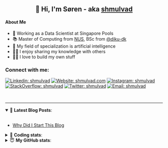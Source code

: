 <h2 align="center">
	👋 Hi, I'm Søren - aka <a href="https://shmulvad.com">shmulvad</a>
</h2>

#### About Me
- 🤖 Working as a Data Scientist at Singapore Pools
- 📚 Master of Computing from [NUS], BSc from [@diku-dk]
- 🧠 My field of specialization is artificial intelligence
- 👨‍🏫 I enjoy sharing my knowledge with others
- 👨‍💻 I love to build my own stuff

### Connect with me:

[![Linkedin: shmulvad](https://img.shields.io/badge/shmulvad-blue?style=flat&logo=Linkedin&logoColor=white)][linkedin]
[![Website: shmulvad.com](https://img.shields.io/badge/shmulvad.com-47CCCC?&style=flat&logo=Google-Chrome&logoColor=white)][website]
[![Instagram: shmulvad](https://img.shields.io/badge/-@shmulvad-purple?style=flat&logo=Instagram&logoColor=white)][instagram]
[![StackOverflow: shmulvad](https://img.shields.io/badge/shmulvad-FE7A16?style=flat&logo=stack-overflow&logoColor=white)][stackOverflow]
[![Twitter: shmulvad](https://img.shields.io/badge/@shmulvad-1ca0f1?style=flat&logo=twitter&logoColor=white)][twitter]
[![Email: shmulvad](https://img.shields.io/badge/shmulvad-D14836?style=flat&logo=gmail&logoColor=white)][mail]

<br />

---

<details open>
 <summary>📕 <b>Latest Blog Posts</b>: </summary>

<br>

<!-- BLOG-POST-LIST:START -->
- [Why Did I Start This Blog](https://shmulvad.com/blog/why-did-start-this-blog)
<!-- BLOG-POST-LIST:END -->

</details>

<!-- --- -->

<details>
 <summary>🤖 <b>Coding stats</b>: </summary>

<br>

NOTE: Doesn't track coding at work or work done in environments such as Jupyter Notebooks.

<!--START_SECTION:waka-->
![Code Time](http://img.shields.io/badge/Code%20Time-2%2C028%20hrs%2049%20mins-blue)

**I'm a Night 🦉** 

```text
🌞 Morning                481 commits         ██░░░░░░░░░░░░░░░░░░░░░░░   09.00 % 
🌆 Daytime                1376 commits        ██████░░░░░░░░░░░░░░░░░░░   25.74 % 
🌃 Evening                2241 commits        ██████████░░░░░░░░░░░░░░░   41.93 % 
🌙 Night                  1247 commits        ██████░░░░░░░░░░░░░░░░░░░   23.33 % 
```


📊 **This Week I Spent My Time On** 

```text
💬 Programming Languages: 
Python                   8 hrs 53 mins       ██████████████░░░░░░░░░░░   56.41 % 
HTML                     2 hrs 36 mins       ████░░░░░░░░░░░░░░░░░░░░░   16.57 % 
Other                    1 hr 55 mins        ███░░░░░░░░░░░░░░░░░░░░░░   12.19 % 
JavaScript               1 hr 46 mins        ███░░░░░░░░░░░░░░░░░░░░░░   11.25 % 
Bash                     14 mins             ░░░░░░░░░░░░░░░░░░░░░░░░░   01.56 % 

🔥 Editors: 
VS Code                  13 hrs 50 mins      ██████████████████████░░░   87.82 % 
Zsh                      1 hr 55 mins        ███░░░░░░░░░░░░░░░░░░░░░░   12.18 % 

🐱‍💻 Projects: 
hit-locator              7 hrs 56 mins       █████████████░░░░░░░░░░░░   50.37 % 
overvaagning-admin       7 hrs 34 mins       ████████████░░░░░░░░░░░░░   48.11 % 
Unknown Project          10 mins             ░░░░░░░░░░░░░░░░░░░░░░░░░   01.11 % 
Terminal                 3 mins              ░░░░░░░░░░░░░░░░░░░░░░░░░   00.41 % 
```


 Last Updated on 19/07/2023 18:40:47 UTC
<!--END_SECTION:waka-->

</details>

<!-- --- -->

<details>
 <summary>😇 <b>My GitHub stats</b>: </summary>

<br>

<img align="left" alt="shmulvad's Github Stats" src="https://github-readme-stats.vercel.app/api?username=shmulvad&show_icons=true&hide_border=true" />

</details>



[website]: https://shmulvad.com
[twitter]: https://twitter.com/shmulvad
[linkedin]: https://linkedin.com/in/shmulvad
[instagram]: https://instagram.com/shmulvad
[stackOverflow]: https://stackoverflow.com/users/9248793/shmulvad
[mail]: mailto:shmulvad@gmail.com
[@diku-dk]: https://github.com/diku-dk
[github]: https://github.com/shmulvad
[NUS]: https://www.nus.edu.sg